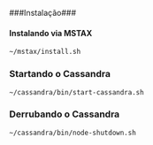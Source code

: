 ###Instalação###

#### Instalando via MSTAX

`~/mstax/install.sh`

### Startando o Cassandra

`~/cassandra/bin/start-cassandra.sh`

### Derrubando o Cassandra

`~/cassandra/bin/node-shutdown.sh`
